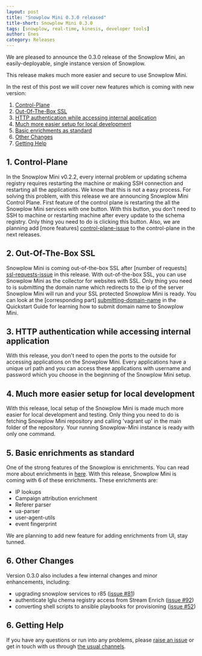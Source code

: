 ```yaml
---
layout: post
title: "Snowplow Mini 0.3.0 released"
title-short: Snowplow Mini 0.3.0
tags: [snowplow, real-time, kinesis, developer tools]
author: Enes
category: Releases
---
```



We are pleased to announce the 0.3.0 release of the Snowplow Mini, an easily-deployable, single instance version of Snowplow.

This release makes much more easier and secure to use Snowplow Mini.


In the rest of this post we will cover new features which is coming with new version:

1. [Control-Plane](/blog/2017/07/07/snowplow-mini-0.3.0-released#control-plane)
2. [Out-Of-The-Box SSL](/blog/2017/07/07/snowplow-mini-0.3.0-released#out-of-the-box-ssl)
3. [HTTP authentication while accessing internal application](/blog/2017/07/07/snowplow-mini-0.3.0-released#http-auth)
4. [Much more easier setup for local development](/blog/2017/07/07/snowplow-mini-0.3.0-released#easier-setup)
5. [Basic enrichments as standard](/blog/2017/07/07/snowplow-mini-0.3.0-released#basic-enrichments)
6. [Other Changes](/blog/2017/07/07/snowplow-mini-0.3.0-released#other-changes)
7. [Getting Help](/blog/2017/07/07/snowplow-mini-0.3.0-released#getting-help)


<!--more-->

<h2 id="control-plane">1. Control-Plane</h2>

In the Snowplow Mini v0.2.2,  every internal problem or updating schema registry requires restarting the machine or making SSH connection and restarting all the applications. We know that this is not a easy process. For solving this problem, with this release we are announcing Snowplow Mini Control Plane. First feature of the control plane is restarting the all the Snowplow Mini services with one button. With this button, you don't need to SSH to machine or restarting machine after every update to the schema registry. Only thing you need to do is clicking this button. 
Also, we are planning add [more features] [control-plane-issue] to the control-plane in the next releases.


<h2 id="out-of-the-box-ssl">2. Out-Of-The-Box SSL</h2>

Snowplow Mini is coming out-of-the-box SSL after [number of requests] [ssl-requests-issue] in this release. With out-of-the-box SSL, you can use Snowplow Mini as the collector for websites with SSL. Only thing you need to is submitting the domain name which redirects to the ip of the server Snowplow Mini will run and your SSL protected Snowplow Mini is ready. You can look at the [corresponding part] [submitting-domain-name] in the Quickstart Guide for learning how to submit domain name to Snowplow Mini.


<h2 id="http-auth">3. HTTP authentication while accessing internal application</h2>

With this release, you don't need to open the ports to the outside for accessing applications on the Snowplow Mini. Every applications have a unique url path and you can access these applications with username and password which you choose in the beginning of the Snowplow Mini setup.


<h2 id="easier-setup">4. Much more easier setup for local development</h2>

With this release, local setup of the Snowplow Mini is made much more easier for local development and testing. Only thing you need to do is fetching Snowplow Mini repository and calling 'vagrant up' in the main folder of the repository. Your running Snowplow-Mini instance is ready with only one command.


<h2 id="basic-enrichments">5. Basic enrichments as standard</h2>

One of the strong features of the Snowplow is enrichments. You can read more about enrichments in [here][enrichments-info]. With this release, Snowplow Mini is coming with 6 of these enrichments. These enrichments are: 

* IP lookups
* Campaign attribution enrichment
* Referer parser
* ua-parser
* user-agent-utils
* event fingerprint

We are planning to add new feature for adding enrichments from UI, stay tunned.

<h2 id="other-changes">6. Other Changes</h2>

Version 0.3.0 also includes a few internal changes and minor enhancements, including:

* upgrading snowplow services to r85 ([issue #81][81])
* authenticate Iglu chema registry access from Stream Enrich ([issue #92][92])
* converting shell scripts to ansible playbooks for provisioning ([issue #52][52])


<h2 id="getting-help">6. Getting Help</h2>

If you have any questions or run into any problems, please [raise an issue][issues] or get in touch with us through [the usual channels][talk-to-us].



[control-plane-issue]: https://github.com/snowplow/snowplow-mini/issues/56
[ssl-requests-issue]: https://github.com/snowplow/snowplow-mini/issues/48
[submitting-domain-name]: https://github.com/snowplow/snowplow-mini/wiki/Quickstart-guide#223-configure-instance
[enrichments-info]: https://github.com/snowplow/snowplow/wiki/Configurable-enrichments
[81]: https://github.com/snowplow/snowplow-mini/issues/81
[92]: https://github.com/snowplow/snowplow-mini/issues/92
[52]: https://github.com/snowplow/snowplow-mini/issues/52
[issues]: https://github.com/snowplow/snowplow-mini/issues
[talk-to-us]: https://github.com/snowplow/snowplow/wiki/Talk-to-us
